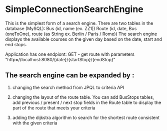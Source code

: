 # SimpleConnectionSearchEngine

This is the simplest form of a search engine. There are two tables in the database (MySQL):
Bus (id, name (ex. ZZ1))
Route (id, date, Bus (oneToOne), route (as String ex. Berlin / Paris / Rome))
The search engine displays the available courses on the given day based on the date, start and end stops.

Application has one endpiont:
GET - get route with parameters "http=//localhost:8080/{date}/{startStop}/{endStop}"


## The search engine can be expanded by :

1. changing the search method from JPQL to criteria API 

2. changing the layout of the route table. You can add BusStops tables, add previous / present / next stop 
fields in the Route table to display the part of the route that meets your criteria

3. adding the dijkstra algorithm to search for the shortest route consistent with the given criteria








